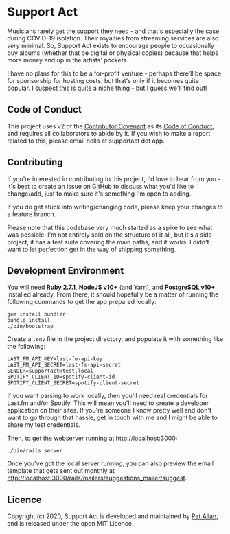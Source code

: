 # Support Act

Musicians rarely get the support they need - and that's especially the case during COVID-19 isolation. Their royalties from streaming services are also _very_ minimal. So, Support Act exists to encourage people to occasionally buy albums (whether that be digital or physical copies) because that helps more money end up in the artists' pockets.

I have no plans for this to be a for-profit venture - perhaps there'll be space for sponsorship for hosting costs, but that's only if it becomes quite popular. I suspect this is quite a niche thing - but I guess we'll find out!

## Code of Conduct

This project uses v2 of the [Contributor Covenant](https://www.contributor-covenant.org) as its [Code of Conduct](CODE_OF_CONDUCT.md), and requires all collaborators to abide by it. If you wish to make a report related to this, please email hello at supportact dot app.

## Contributing

If you're interested in contributing to this project, I'd love to hear from you - it's best to create an issue on GitHub to discuss what you'd like to change/add, just to make sure it's something I'm open to adding.

If you do get stuck into writing/changing code, please keep your changes to a feature branch.

Please note that this codebase very much started as a spike to see what was possible. I'm not entirely sold on the structure of it all, but it's a side project, it has a test suite covering the main paths, and it works. I didn't want to let perfection get in the way of shipping something.

## Development Environment

You will need **Ruby 2.7.1**, **NodeJS v10+** (and Yarn), and **PostgreSQL v10+** installed already. From there, it should hopefully be a matter of running the following commands to get the app prepared locally:

```
gem install bundler
bundle install
./bin/bootstrap
```

Create a `.env` file in the project directory, and populate it with something like the following:

```
LAST_FM_API_KEY=last-fm-api-key
LAST_FM_API_SECRET=last-fm-api-secret
SENDER=supportact@test.local
SPOTIFY_CLIENT_ID=spotify-client-id
SPOTIFY_CLIENT_SECRET=spotify-client-secret
```

If you want parsing to work locally, then you'll need real credentials for Last.fm and/or Spotify. This will mean you'll need to create a developer application on their sites. If you're someone I know pretty well and don't want to go through that hassle, get in touch with me and I might be able to share my test credentials.

Then, to get the webserver running at [http://localhost:3000](http://localhost:3000):

```
./bin/rails server
```

Once you've got the local server running, you can also preview the email template that gets sent out monthly at [http://localhost:3000/rails/mailers/suggestions_mailer/suggest](http://localhost:3000/rails/mailers/suggestions_mailer/suggest).

## Licence

Copyright (c) 2020, Support Act is developed and maintained by [Pat Allan](https://freelancing-gods.com), and is released under the open MIT Licence.

